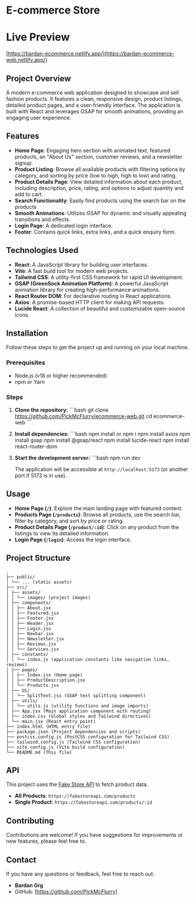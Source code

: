 # E-commerce Store

# Live Preview

[https://bardan-ecommerce.netlify.app/](https://bardan-ecommerce-web.netlify.app/)

## Project Overview

A modern e-commerce web application designed to showcase and sell fashion products. It features a clean, responsive design, product listings, detailed product pages, and a user-friendly interface. The application is built with React and leverages GSAP for smooth animations, providing an engaging user experience.

## Features

- **Home Page**: Engaging hero section with animated text, featured products, an "About Us" section, customer reviews, and a newsletter signup.
- **Product Listing**: Browse all available products with filtering options by category, and sorting by price (low to high, high to low) and rating.
- **Product Details Page**: View detailed information about each product, including description, price, rating, and options to adjust quantity and add to cart.
- **Search Functionality**: Easily find products using the search bar on the products 
- **Smooth Animations**: Utilizes GSAP for dynamic and visually appealing transitions and effects.
- **Login Page**: A dedicated login interface.
- **Footer**: Contains quick links, extra links, and a quick enquiry form.

## Technologies Used

- **React**: A JavaScript library for building user interfaces.
- **Vite**: A fast build tool for modern web projects.
- **Tailwind CSS**: A utility-first CSS framework for rapid UI development.
- **GSAP (GreenSock Animation Platform)**: A powerful JavaScript animation library for creating high-performance animations.
- **React Router DOM**: For declarative routing in React applications.
- **Axios**: A promise-based HTTP client for making API requests.
- **Lucide React**: A collection of beautiful and customizable open-source icons.

## Installation

Follow these steps to get the project up and running on your local machine.

### Prerequisites

- Node.js (v18 or higher recommended)
- npm or Yarn

### Steps

1.  **Clone the repository:**
    \`\`\`bash
    git clone https://github.com/PickMcFlurry/ecommerce-web.git
    cd ecommerce-web
    \`\`\`

2.  **Install dependencies:**
    \`\`\`bash
    npm install or npm i
    npm install axios
    npm install gsap
    npm install @gsap/react
    npm install lucide-react
    npm install react-router-dom

3.  **Start the development server:**
    \`\`\`bash
    npm run dev

    The application will be accessible at `http://localhost:5173` (or another port if 5173 is in use).

## Usage

- **Home Page (`/`)**: Explore the main landing page with featured content.
- **Products Page (`/products`)**: Browse all products, use the search bar, filter by category, and sort by price or rating.
- **Product Details Page (`/product/:id`)**: Click on any product from the listings to view its detailed information.
- **Login Page (`/login`)**: Access the login interface.

## Project Structure

```
.
├── public/
│ └── ... (static assets)
├── src/
│ ├── assets/
│ │ └── images/ (project images)
│ ├── components/
│ │ ├── About.jsx
│ │ ├── Featured.jsx
│ │ ├── Footer.jsx
│ │ ├── Header.jsx
│ │ ├── Login.jsx
│ │ ├── Navbar.jsx
│ │ ├── Newsletter.jsx
│ │ ├── Reviews.jsx
│ │ └── Services.jsx
│ ├── constants/
│ │ └── index.js (application constants like navigation links, reviews)
│ ├── pages/
│ │ ├── Index.jsx (Home page)
│ │ ├── ProductDescription.jsx
│ │ └── Products.jsx
│ ├── Ui/
│ │ └── SplitText.jsx (GSAP text splitting component)
│ ├── utils/
│ │ └── utils.js (utility functions and image imports)
│ ├── App.jsx (Main application component with routing)
│ ├── index.css (Global styles and Tailwind directives)
│ └── main.jsx (React entry point)
├── index.html (HTML entry file)
├── package.json (Project dependencies and scripts)
├── postcss.config.js (PostCSS configuration for Tailwind CSS)
├── tailwind.config.js (Tailwind CSS configuration)
├── vite.config.js (Vite build configuration)
└── README.md (This file)
```

## API

This project uses the [Fake Store API](https://fakestoreapi.com/) to fetch product data.

- **All Products**: `https://fakestoreapi.com/products`
- **Single Product**: `https://fakestoreapi.com/products/:id`

## Contributing

Contributions are welcome! If you have suggestions for improvements or new features, please feel free to.

## Contact

If you have any questions or feedback, feel free to reach out:

- **Bardan Grg**
- GitHub: [https://github.com/PickMcFlurry]
